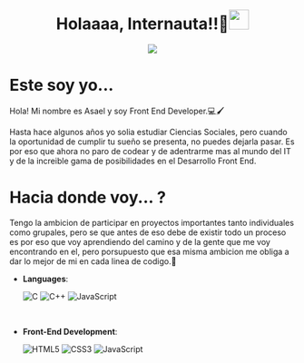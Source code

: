 <h1 align="center"><b>Holaaaa, Internauta!!🚀</b><img src="https://media.giphy.com/media/hvRJCLFzcasrR4ia7z/giphy.gif" width="35"></h1>

<p align="center">
  <a href="https://github.com/DenverCoder1/readme-typing-svg"><img src="https://readme-typing-svg.herokuapp.com?font=Time+New+Roman&color=cyan&size=25&center=true&vCenter=true&width=600&height=100&lines=Front+End+Developer+...&hearts;++;Self-taught+Front-End+Developer,;Computer+Science+Student,;CTF+Newbie,;Active+Learner/Researcher,;Love+to+learn+new+stuffs..<3"></a>
</p>


# Este soy yo... 

Hola! Mi nombre es Asael y soy Front End Developer.💻🖌️

Hasta hace algunos años yo solia estudiar Ciencias Sociales, pero cuando la oportunidad de cumplir tu sueño se presenta, no puedes dejarla pasar. Es por eso que ahora no paro de codear y de adentrarme mas al mundo del IT y de la increible gama de posibilidades en el Desarrollo Front End. 

# Hacia donde voy... ?

Tengo la ambicion de participar en proyectos importantes tanto individuales como grupales, pero se que antes de eso debe de existir todo un proceso es por eso que voy aprendiendo del camino y de la gente que me voy encontrando en el, pero porsupuesto que esa misma ambicion me obliga a dar lo mejor de mi en cada linea de codigo.💪


- **Languages**:
    
    ![C](https://img.shields.io/badge/C%20-%232370ED.svg?style=for-the-badge&logo=c&logoColor=white)
    ![C++](https://img.shields.io/badge/C++%20-%2300599C.svg?style=for-the-badge&logo=c%2B%2B&logoColor=white)
    ![JavaScript](https://img.shields.io/badge/JavaScript%20-%23F7DF1E.svg?style=for-the-badge&logo=javascript&logoColor=black)

<br>   
    
- **Front-End Development**:

   ![HTML5](https://img.shields.io/badge/HTML5%20-%23E34F26.svg?style=for-the-badge&logo=html5&logoColor=white)
   ![CSS3](https://img.shields.io/badge/CSS%20-%231572B6.svg?style=for-the-badge&logo=css3&logoColor=white)
   ![JavaScript](https://img.shields.io/badge/JavaScript%20-%23F7DF1E.svg?style=for-the-badge&logo=javascript&logoColor=black)

<br>
